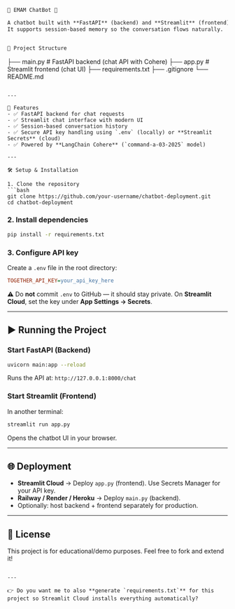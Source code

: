 ```markdown
🤖 EMAM ChatBot 💬

A chatbot built with **FastAPI** (backend) and **Streamlit** (frontend), powered by **LangChain + Cohere**.  
It supports session-based memory so the conversation flows naturally.


📂 Project Structure
```

├── main.py       # FastAPI backend (chat API with Cohere)
├── app.py        # Streamlit frontend (chat UI)
├── requirements.txt
├── .gitignore
└── README.md

````

---

🚀 Features
- ✅ FastAPI backend for chat requests  
- ✅ Streamlit chat interface with modern UI  
- ✅ Session-based conversation history  
- ✅ Secure API key handling using `.env` (locally) or **Streamlit Secrets** (cloud)  
- ✅ Powered by **LangChain Cohere** (`command-a-03-2025` model)  

---

🛠️ Setup & Installation

1. Clone the repository
```bash
git clone https://github.com/your-username/chatbot-deployment.git
cd chatbot-deployment
````

### 2. Install dependencies

```bash
pip install -r requirements.txt
```

### 3. Configure API key

Create a `.env` file in the root directory:

```ini
TOGETHER_API_KEY=your_api_key_here
```

⚠️ Do **not** commit `.env` to GitHub — it should stay private.
On **Streamlit Cloud**, set the key under **App Settings → Secrets**.

---

## ▶️ Running the Project

### Start FastAPI (Backend)

```bash
uvicorn main:app --reload
```

Runs the API at: `http://127.0.0.1:8000/chat`

### Start Streamlit (Frontend)

In another terminal:

```bash
streamlit run app.py
```

Opens the chatbot UI in your browser.

---

## 🌐 Deployment

* **Streamlit Cloud** → Deploy `app.py` (frontend). Use Secrets Manager for your API key.
* **Railway / Render / Heroku** → Deploy `main.py` (backend).
* Optionally: host backend + frontend separately for production.

---


## 📜 License

This project is for educational/demo purposes.
Feel free to fork and extend it!

```

---

👉 Do you want me to also **generate `requirements.txt`** for this project so Streamlit Cloud installs everything automatically?
```

